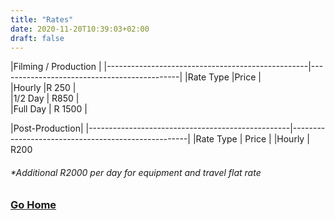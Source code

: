 ```yaml
---
title: "Rates"
date: 2020-11-20T10:39:03+02:00
draft: false
---
```


|Filming / Production   | 
|--------------------------------------------------|---------------------------------------------|
|Rate Type                         |Price                 |		
|Hourly                              |R 250                 |		
|1/2 Day                            | R850                 |		
|Full Day                           | R 1500	|

|Post-Production|
|--------------------------------------------------|----------------------------------------------------|
|Rate Type	|	Price	|
|Hourly	|	R200
###### *Additional R2000 per day for equipment and travel flat rate

### [Go Home](/)

